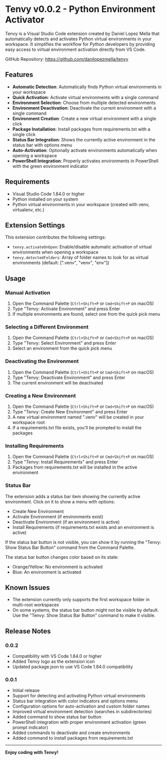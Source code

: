 # Tenvy v0.0.2 - Python Environment Activator

Tenvy is a Visual Studio Code extension created by Daniel Lopez Mella that automatically detects and activates Python virtual environments in your workspace. It simplifies the workflow for Python developers by providing easy access to virtual environment activation directly from VS Code.

GitHub Repository: https://github.com/danilopezmella/tenvy

## Features

- **Automatic Detection**: Automatically finds Python virtual environments in your workspace
- **Quick Activation**: Activate virtual environments with a single command
- **Environment Selection**: Choose from multiple detected environments
- **Environment Deactivation**: Deactivate the current environment with a single command
- **Environment Creation**: Create a new virtual environment with a single click
- **Package Installation**: Install packages from requirements.txt with a single click
- **Status Bar Integration**: Shows the currently active environment in the status bar with options menu
- **Auto-Activation**: Optionally activate environments automatically when opening a workspace
- **PowerShell Integration**: Properly activates environments in PowerShell with the green environment indicator

## Requirements

- Visual Studio Code 1.84.0 or higher
- Python installed on your system
- Python virtual environments in your workspace (created with venv, virtualenv, etc.)

## Extension Settings

This extension contributes the following settings:

* `tenvy.activateOnOpen`: Enable/disable automatic activation of virtual environments when opening a workspace
* `tenvy.detectedFolders`: Array of folder names to look for as virtual environments (default: [".venv", "venv", "env"])

## Usage

### Manual Activation

1. Open the Command Palette (`Ctrl+Shift+P` or `Cmd+Shift+P` on macOS)
2. Type "Tenvy: Activate Environment" and press Enter
3. If multiple environments are found, select one from the quick pick menu

### Selecting a Different Environment

1. Open the Command Palette (`Ctrl+Shift+P` or `Cmd+Shift+P` on macOS)
2. Type "Tenvy: Select Environment" and press Enter
3. Select an environment from the quick pick menu

### Deactivating the Environment

1. Open the Command Palette (`Ctrl+Shift+P` or `Cmd+Shift+P` on macOS)
2. Type "Tenvy: Deactivate Environment" and press Enter
3. The current environment will be deactivated

### Creating a New Environment

1. Open the Command Palette (`Ctrl+Shift+P` or `Cmd+Shift+P` on macOS)
2. Type "Tenvy: Create New Environment" and press Enter
3. A new virtual environment named ".venv" will be created in your workspace root
4. If a requirements.txt file exists, you'll be prompted to install the packages

### Installing Requirements

1. Open the Command Palette (`Ctrl+Shift+P` or `Cmd+Shift+P` on macOS)
2. Type "Tenvy: Install Requirements" and press Enter
3. Packages from requirements.txt will be installed in the active environment

### Status Bar

The extension adds a status bar item showing the currently active environment. Click on it to show a menu with options:
- Create New Environment
- Activate Environment (if environments exist)
- Deactivate Environment (if an environment is active)
- Install Requirements (if requirements.txt exists and an environment is active)

If the status bar button is not visible, you can show it by running the "Tenvy: Show Status Bar Button" command from the Command Palette.

The status bar button changes color based on its state:
- Orange/Yellow: No environment is activated
- Blue: An environment is activated

## Known Issues

- The extension currently only supports the first workspace folder in multi-root workspaces
- On some systems, the status bar button might not be visible by default. Use the "Tenvy: Show Status Bar Button" command to make it visible.

## Release Notes

### 0.0.2

- Compatibility with VS Code 1.84.0 or higher
- Added Tenvy logo as the extension icon
- Updated package.json to use VS Code 1.84.0 compatibility

### 0.0.1

- Initial release
- Support for detecting and activating Python virtual environments
- Status bar integration with color indicators and options menu
- Configuration options for auto-activation and custom folder names
- Improved virtual environment detection (searches in subdirectories)
- Added command to show status bar button
- PowerShell integration with proper environment activation (green prompt indicator)
- Added commands to deactivate and create environments
- Added command to install packages from requirements.txt

---

**Enjoy coding with Tenvy!**
